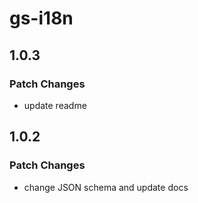 # gs-i18n

## 1.0.3

### Patch Changes

- update readme

## 1.0.2

### Patch Changes

- change JSON schema and update docs
